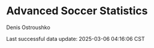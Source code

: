 # Advanced Soccer Statistics
Denis Ostroushko

<!-- gfm -->

Last successful data update: 2025-03-06 04:16:06 CST
